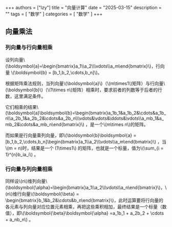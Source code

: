 +++
authors = ["lzy"]
title = "向量计算"
date = "2025-03-15"
description = ""
tags = [
    "数学"
]
categories = [
    "数学"
]
+++

## 向量乘法

### 列向量与行向量相乘

设列向量\\(\boldsymbol{a}=\begin{bmatrix}a_1\\\\a_2\\\\\vdots\\\\a_m\end{bmatrix}\\)，行向量 \\(\boldsymbol{b} = [b_1,b_2,\cdots,b_n]\\)。

根据矩阵乘法规则，当列向量\\(\boldsymbol{a}\\)（\\(m\times1\\)矩阵）与行向量\\(\boldsymbol{b}\\)（\\(1\times n\\)矩阵）相乘时，要求前者的列数等于后者的行数，这里满足条件。

它们相乘的结果\\(\boldsymbol{a}\boldsymbol{b}=\begin{bmatrix}a_1b_1&a_1b_2&\cdots&a_1b_n\\\\a_2b_1&a_2b_2&\cdots&a_2b_n\\\\\vdots&\vdots&\ddots&\vdots\\\\a_mb_1&a_mb_2&\cdots&a_mb_n\end{bmatrix}\\) ，是一个\\(m\times n\\)的矩阵。
 
而如果是行向量乘列向量，即\\(\boldsymbol{b}\boldsymbol{a} = [b_1,b_2,\cdots,b_n]\begin{bmatrix}a_1\\\\a_2\\\\\vdots\\\\a_m\end{bmatrix}\\) ，当\\(m = n\)时，结果是一个 \(1\times1\\) 的矩阵，也就是一个标量，值为\\(\sum_{i = 1}^{n}b_ia_i\\) 。 


### 行向量与列向量相乘

同样设\\(n\\)维列向量\\(\boldsymbol{\alpha}=\begin{bmatrix}a_1\\\\a_2\\\\\vdots\\\\a_n\end{bmatrix}\\)，\\(n\\)维行向量\\(\boldsymbol{\beta} = \begin{bmatrix}b_1&b_2&\cdots&b_n\end{bmatrix}\\)，此时运算要将行向量的各元素与列向量对应位置元素相乘，再把这些乘积相加，最终结果是一个标量（数值），即\\(\boldsymbol{\beta}\boldsymbol{\alpha} =a_1b_1 + a_2b_2 + \cdots + a_nb_n\\) 。
